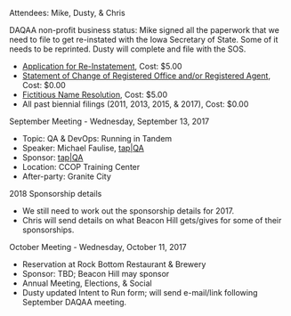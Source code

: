 Attendees: Mike, Dusty, & Chris

DAQAA non-profit business status: 
  Mike signed all the paperwork that we need to file to get re-instated with the Iowa Secretary of State. Some of it needs to be reprinted. Dusty will complete and file with the SOS.
  - [Application for Re-Instatement](https://sos.iowa.gov/business/pdf/635_2001.pdf), Cost: $5.00
  - [Statement of Change of Registered Office and/or Registered Agent](https://sos.iowa.gov/business/pdf/635_0119.pdf), Cost: $0.00
  - [Fictitious Name Resolution](https://sos.iowa.gov/business/pdf/635_9999.pdf), Cost: $5.00
  - All past biennial filings (2011, 2013, 2015, & 2017), Cost: $0.00

  September Meeting - Wednesday, September 13, 2017
  - Topic: QA & DevOps: Running in Tandem
  - Speaker: Michael Faulise, [tap|QA](http://www.tapqa.com/)
  - Sponsor: [tap|QA](http://www.tapqa.com/)
  - Location: CCOP Training Center
  - After-party: Granite City

  2018 Sponsorship details
  - We still need to work out the sponsorship details for 2017.
  - Chris will send details on what Beacon Hill gets/gives for some of their sponsorships.

  October Meeting - Wednesday, October 11, 2017
  - Reservation at Rock Bottom Restaurant & Brewery
  - Sponsor: TBD; Beacon Hill may sponsor
  - Annual Meeting, Elections, & Social
  - Dusty updated Intent to Run form; will send e-mail/link following September DAQAA meeting.
